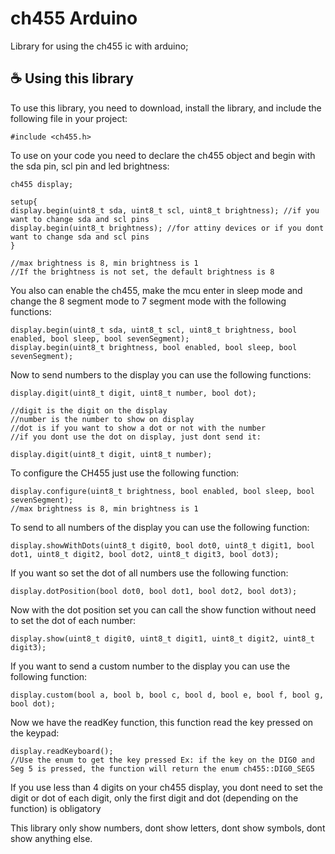 # ch455 Arduino

Library for using the ch455 ic with arduino;

## ☕ Using this library

To use this library, you need to download, install the library, and include the following file in your project:

```
#include <ch455.h>
```

To use on your code you need to declare the ch455 object and begin with the sda pin, scl pin and led brightness:

```	
ch455 display;

setup{
display.begin(uint8_t sda, uint8_t scl, uint8_t brightness); //if you want to change sda and scl pins
display.begin(uint8_t brightness); //for attiny devices or if you dont want to change sda and scl pins
}

//max brightness is 8, min brightness is 1
//If the brightness is not set, the default brightness is 8
```

You also can enable the ch455, make the mcu enter in sleep mode and change the 8 segment mode to 7 segment mode with the following functions:

```
display.begin(uint8_t sda, uint8_t scl, uint8_t brightness, bool enabled, bool sleep, bool sevenSegment);
display.begin(uint8_t brightness, bool enabled, bool sleep, bool sevenSegment); 
```


Now to send numbers to the display you can use the following functions:

```	
display.digit(uint8_t digit, uint8_t number, bool dot);

//digit is the digit on the display
//number is the number to show on display
//dot is if you want to show a dot or not with the number
//if you dont use the dot on display, just dont send it:

display.digit(uint8_t digit, uint8_t number);
```

To configure the CH455 just use the following function:

```	
display.configure(uint8_t brightness, bool enabled, bool sleep, bool sevenSegment);
//max brightness is 8, min brightness is 1
```

To send to all numbers of the display you can use the following function:

```	
display.showWithDots(uint8_t digit0, bool dot0, uint8_t digit1, bool dot1, uint8_t digit2, bool dot2, uint8_t digit3, bool dot3);
```

If you want so set the dot of all numbers use the following function:

```	
display.dotPosition(bool dot0, bool dot1, bool dot2, bool dot3);
```

Now with the dot position set you can call the show function without need to set the dot of each number:

```	
display.show(uint8_t digit0, uint8_t digit1, uint8_t digit2, uint8_t digit3);
```

If you want to send a custom number to the display you can use the following function:

```
display.custom(bool a, bool b, bool c, bool d, bool e, bool f, bool g, bool dot);
```

Now we have the readKey function, this function read the key pressed on the keypad:

```
display.readKeyboard();
//Use the enum to get the key pressed Ex: if the key on the DIG0 and Seg 5 is pressed, the function will return the enum ch455::DIG0_SEG5
```


If you use less than 4 digits on your ch455 display, you dont need to set the digit or dot of each digit, only the first digit and dot (depending on the function) is obligatory

This library only show numbers, dont show letters, dont show symbols, dont show anything else.